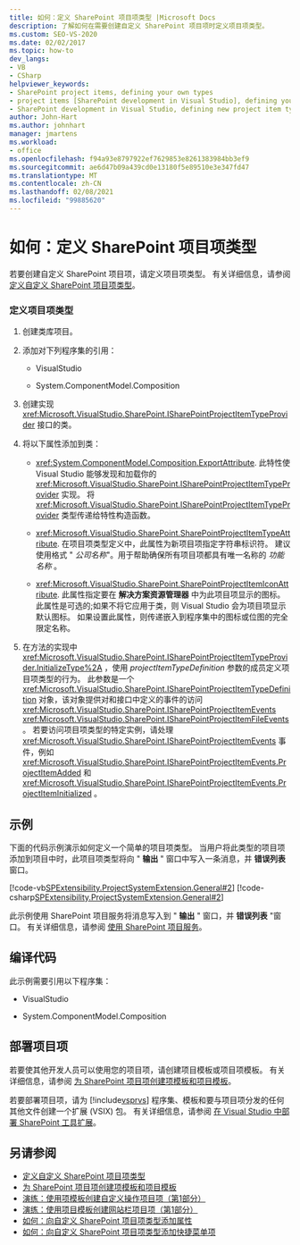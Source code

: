 ```yaml
---
title: 如何：定义 SharePoint 项目项类型 |Microsoft Docs
description: 了解如何在需要创建自定义 SharePoint 项目项时定义项目项类型。
ms.custom: SEO-VS-2020
ms.date: 02/02/2017
ms.topic: how-to
dev_langs:
- VB
- CSharp
helpviewer_keywords:
- SharePoint project items, defining your own types
- project items [SharePoint development in Visual Studio], defining your own types
- SharePoint development in Visual Studio, defining new project item types
author: John-Hart
ms.author: johnhart
manager: jmartens
ms.workload:
- office
ms.openlocfilehash: f94a93e8797922ef7629853e8261383984bb3ef9
ms.sourcegitcommit: ae6d47b09a439cd0e13180f5e89510e3e347fd47
ms.translationtype: MT
ms.contentlocale: zh-CN
ms.lasthandoff: 02/08/2021
ms.locfileid: "99885620"
---
```

# <a name="how-to-define-a-sharepoint-project-item-type"></a>如何：定义 SharePoint 项目项类型
  若要创建自定义 SharePoint 项目项，请定义项目项类型。 有关详细信息，请参阅 [定义自定义 SharePoint 项目项类型](../sharepoint/defining-custom-sharepoint-project-item-types.md)。

### <a name="to-define-a-project-item-type"></a>定义项目项类型

1. 创建类库项目。

2. 添加对下列程序集的引用：

    - VisualStudio

    - System.ComponentModel.Composition

3. 创建实现 <xref:Microsoft.VisualStudio.SharePoint.ISharePointProjectItemTypeProvider> 接口的类。

4. 将以下属性添加到类：

    - <xref:System.ComponentModel.Composition.ExportAttribute>. 此特性使 Visual Studio 能够发现和加载你的 <xref:Microsoft.VisualStudio.SharePoint.ISharePointProjectItemTypeProvider> 实现。 将 <xref:Microsoft.VisualStudio.SharePoint.ISharePointProjectItemTypeProvider> 类型传递给特性构造函数。

    - <xref:Microsoft.VisualStudio.SharePoint.SharePointProjectItemTypeAttribute>. 在项目项类型定义中，此属性为新项目项指定字符串标识符。 建议使用格式 " *公司名称*"。用于帮助确保所有项目项都具有唯一名称的 *功能名称* 。

    - <xref:Microsoft.VisualStudio.SharePoint.SharePointProjectItemIconAttribute>. 此属性指定要在 **解决方案资源管理器** 中为此项目项显示的图标。 此属性是可选的;如果不将它应用于类，则 Visual Studio 会为项目项显示默认图标。 如果设置此属性，则传递嵌入到程序集中的图标或位图的完全限定名称。

5. 在方法的实现中 <xref:Microsoft.VisualStudio.SharePoint.ISharePointProjectItemTypeProvider.InitializeType%2A> ，使用 *projectItemTypeDefinition* 参数的成员定义项目项类型的行为。 此参数是一个 <xref:Microsoft.VisualStudio.SharePoint.ISharePointProjectItemTypeDefinition> 对象，该对象提供对和接口中定义的事件的访问 <xref:Microsoft.VisualStudio.SharePoint.ISharePointProjectItemEvents> <xref:Microsoft.VisualStudio.SharePoint.ISharePointProjectItemFileEvents> 。 若要访问项目项类型的特定实例，请处理 <xref:Microsoft.VisualStudio.SharePoint.ISharePointProjectItemEvents> 事件，例如 <xref:Microsoft.VisualStudio.SharePoint.ISharePointProjectItemEvents.ProjectItemAdded> 和 <xref:Microsoft.VisualStudio.SharePoint.ISharePointProjectItemEvents.ProjectItemInitialized> 。

## <a name="example"></a>示例
 下面的代码示例演示如何定义一个简单的项目项类型。 当用户将此类型的项目项添加到项目中时，此项目项类型将向 " **输出** " 窗口中写入一条消息，并 **错误列表** 窗口。

 [!code-vb[SPExtensibility.ProjectSystemExtension.General#2](../sharepoint/codesnippet/VisualBasic/projectsystemexamples/extension/projectitemtype.vb#2)]
 [!code-csharp[SPExtensibility.ProjectSystemExtension.General#2](../sharepoint/codesnippet/CSharp/projectsystemexamples/extension/projectitemtype.cs#2)]

 此示例使用 SharePoint 项目服务将消息写入到 " **输出** " 窗口，并 **错误列表** "窗口。 有关详细信息，请参阅 [使用 SharePoint 项目服务](../sharepoint/using-the-sharepoint-project-service.md)。

## <a name="compile-the-code"></a>编译代码
 此示例需要引用以下程序集：

- VisualStudio

- System.ComponentModel.Composition

## <a name="deploy-the-project-item"></a>部署项目项
 若要使其他开发人员可以使用您的项目项，请创建项目模板或项目项模板。 有关详细信息，请参阅 [为 SharePoint 项目项创建项模板和项目模板](../sharepoint/creating-item-templates-and-project-templates-for-sharepoint-project-items.md)。

 若要部署项目项，请为 [!include[vsprvs](../sharepoint/includes/vsprvs-md.md)] 程序集、模板和要与项目项分发的任何其他文件创建一个扩展 (VSIX) 包。 有关详细信息，请参阅 [在 Visual Studio 中部署 SharePoint 工具扩展](../sharepoint/deploying-extensions-for-the-sharepoint-tools-in-visual-studio.md)。

## <a name="see-also"></a>另请参阅
- [定义自定义 SharePoint 项目项类型](../sharepoint/defining-custom-sharepoint-project-item-types.md)
- [为 SharePoint 项目项创建项模板和项目模板](../sharepoint/creating-item-templates-and-project-templates-for-sharepoint-project-items.md)
- [演练：使用项模板创建自定义操作项目项（第1部分）](../sharepoint/walkthrough-creating-a-custom-action-project-item-with-an-item-template-part-1.md)
- [演练：使用项目模板创建网站栏项目项（第1部分）](../sharepoint/walkthrough-creating-a-site-column-project-item-with-a-project-template-part-1.md)
- [如何：向自定义 SharePoint 项目项类型添加属性](../sharepoint/how-to-add-a-property-to-a-custom-sharepoint-project-item-type.md)
- [如何：向自定义 SharePoint 项目项类型添加快捷菜单项](../sharepoint/how-to-add-a-shortcut-menu-item-to-a-custom-sharepoint-project-item-type.md)
